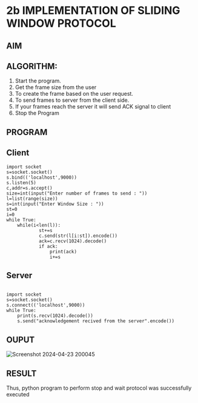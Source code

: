# 2b IMPLEMENTATION OF SLIDING WINDOW PROTOCOL
## AIM
## ALGORITHM:
1. Start the program.
2. Get the frame size from the user
3. To create the frame based on the user request.
4. To send frames to server from the client side.
5. If your frames reach the server it will send ACK signal to client
6. Stop the Program
## PROGRAM
## Client
```
import socket 
s=socket.socket() 
s.bind(('localhost',9000)) 
s.listen(5) 
c,addr=s.accept() 
size=int(input("Enter number of frames to send : ")) 
l=list(range(size)) 
s=int(input("Enter Window Size : ")) 
st=0 
i=0 
while True: 
    while(i<len(l)): 
            st+=s 
            c.send(str(l[i:st]).encode()) 
            ack=c.recv(1024).decode() 
            if ack: 
                print(ack) 
                i+=s
```
## Server
```
 
import socket 
s=socket.socket() 
s.connect(('localhost',9000))
while True:    
    print(s.recv(1024).decode()) 
    s.send("acknowledgement recived from the server".encode())  
```
## OUPUT
![Screenshot 2024-04-23 200045](https://github.com/Hemaatchu/2b_SLIDING_WINDOW_PROTOCOL/assets/147328300/ef4376a5-b74c-4dc6-af6f-1b06e69824ca)

## RESULT
Thus, python program to perform stop and wait protocol was successfully executed
